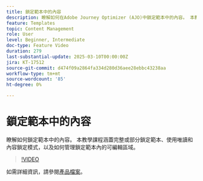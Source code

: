 ```yaml
---
title: 鎖定範本中的內容
description: 瞭解如何在Adobe Journey Optimizer (AJO)中鎖定範本中的內容。 本教學課程涵蓋完整或部分鎖定範本、使用唯讀和內容鎖定模式，以及如何管理鎖定範本內的可編輯區域。
feature: Templates
topic: Content Management
role: User
level: Beginner, Intermediate
doc-type: Feature Video
duration: 279
last-substantial-update: 2025-03-10T00:00:00Z
jira: KT-17512
source-git-commit: d474f09a2864fa334d280d36aee28ebbc43238aa
workflow-type: tm+mt
source-wordcount: '85'
ht-degree: 0%

---
```



# 鎖定範本中的內容

瞭解如何鎖定範本中的內容。 本教學課程涵蓋完整或部分鎖定範本、使用唯讀和內容鎖定模式，以及如何管理鎖定範本內的可編輯區域。

>[!VIDEO](https://video.tv.adobe.com/v/3451591/?learn=on&enablevpops)

如需詳細資訊，請參閱[產品檔案](https://experienceleague.adobe.com/en/docs/journey-optimizer/using/content-management/content-templates/content-locking)。
